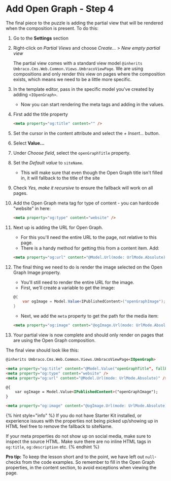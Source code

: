 # Add Open Graph - Step 4

The final piece to the puzzle is adding the partial view that will be rendered when the composition is present. To do this:

1. Go to the **Settings** section

2. Right-click on *Partial Views* and choose *Create...* > *New empty partial view*

    The partial view comes with a standard view model `@inherits Umbraco.Cms.Web.Common.Views.UmbracoViewPage`. We are using compositions and only render this view on pages where the composition exists, which means we need to be a little more specific.

3. In the template editor, pass in the specific model you've created by adding `<IOpenGraph>`.
    * Now you can start rendering the meta tags and adding in the values.
4. First add the title property

    ```html
    <meta property="og:title" content="" />
    ```

5. Set the cursor in the content attribute and select the *+ Insert...* button.
6. Select **Value...**
7. Under *Choose field*, select the `openGraphTitle` property.
8. Set the *Default value* to `siteName`.
    * This will make sure that even though the Open Graph title isn't filled in, it will fallback to the title of the site
9. Check *Yes, make it recursive* to ensure the fallback will work on all pages.
10. Add the Open Graph meta tag for type of content - you can hardcode "website" in here:

    ```html
    <meta property="og:type" content="website" />
    ```

11. Next up is adding the URL for Open Graph.
    * For this you'll need the entire URL to the page, not relative to this page.
    * There is a handy method for getting this from a content item. Add:

    ```html
    <meta property="og:url" content="@Model.Url(mode: UrlMode.Absolute)" />
    ```

12. The final thing we need to do is render the image selected on the Open Graph Image property.
    * You'll still need to render the entire URL for the image.
    * First, we'll create a variable to get the image:

    ```csharp
    @{
        var ogImage = Model.Value<IPublishedContent>("openGraphImage");
    }
    ```

    * Next, we add the `meta` property to get the path for the media item:

    ```html
    <meta property="og:image" content="@ogImage.Url(mode: UrlMode.Absolute)" />
    ```

13. Your partial view is now complete and should only render on pages that are using the Open Graph composition.

The final view should look like this:

```html
@inherits Umbraco.Cms.Web.Common.Views.UmbracoViewPage<IOpenGraph>

<meta property="og:title" content="@Model.Value("openGraphTitle", fallback: Fallback.To(Fallback.Ancestors, Fallback.DefaultValue), defaultValue: new HtmlString("siteName"))" />
<meta property="og:type" content="website" />
<meta property="og:url" content="@Model.Url(mode: UrlMode.Absolute)" />

@{
    var ogImage = Model.Value<IPublishedContent>("openGraphImage");
}

<meta property="og:image" content="@ogImage.Url(mode: UrlMode.Absolute)" />
```

{% hint style="info" %}
If you do not have Starter Kit installed, or experience issues with the properties not being picked up/showing up in HTML feel free to remove the fallback to siteName.

If your meta properties do not show up on social media, make sure to inspect the source HTML. Make sure there are no inline HTML tags in `og:title`, `og:description` etc.
{% endhint %}

**Pro tip:** To keep the lesson short and to the point, we have left out `null`-checks from the code examples. So remember to fill in the Open Graph properties, in the content section, to avoid exceptions when viewing the page.
